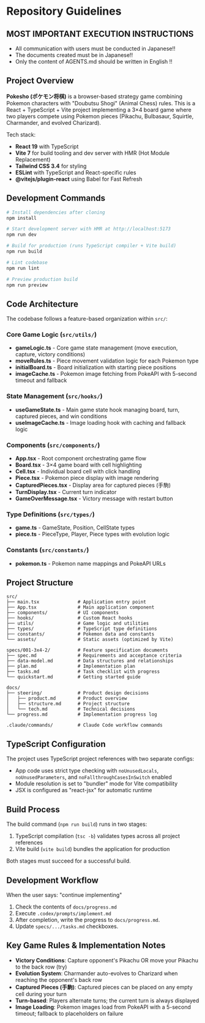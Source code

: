 # Repository Guidelines

## MOST IMPORTANT EXECUTION INSTRUCTIONS
- All communication with users must be conducted in Japanese!!
- The documents created must be in Japanese!!
- Only the content of AGENTS.md should be written in English !!


## Project Overview

**Pokesho (ポケモン将棋)** is a browser-based strategy game combining Pokemon characters with "Doubutsu Shogi" (Animal Chess) rules. This is a React + TypeScript + Vite project implementing a 3×4 board game where two players compete using Pokemon pieces (Pikachu, Bulbasaur, Squirtle, Charmander, and evolved Charizard).

Tech stack:
- **React 19** with TypeScript
- **Vite 7** for build tooling and dev server with HMR (Hot Module Replacement)
- **Tailwind CSS 3.4** for styling
- **ESLint** with TypeScript and React-specific rules
- **@vitejs/plugin-react** using Babel for Fast Refresh

## Development Commands

```bash
# Install dependencies after cloning
npm install

# Start development server with HMR at http://localhost:5173
npm run dev

# Build for production (runs TypeScript compiler + Vite build)
npm run build

# Lint codebase
npm run lint

# Preview production build
npm run preview
```

## Code Architecture

The codebase follows a feature-based organization within `src/`:

### Core Game Logic (`src/utils/`)
- **gameLogic.ts** - Core game state management (move execution, capture, victory conditions)
- **moveRules.ts** - Piece movement validation logic for each Pokemon type
- **initialBoard.ts** - Board initialization with starting piece positions
- **imageCache.ts** - Pokemon image fetching from PokeAPI with 5-second timeout and fallback

### State Management (`src/hooks/`)
- **useGameState.ts** - Main game state hook managing board, turn, captured pieces, and win conditions
- **useImageCache.ts** - Image loading hook with caching and fallback logic

### Components (`src/components/`)
- **App.tsx** - Root component orchestrating game flow
- **Board.tsx** - 3×4 game board with cell highlighting
- **Cell.tsx** - Individual board cell with click handling
- **Piece.tsx** - Pokemon piece display with image rendering
- **CapturedPieces.tsx** - Display area for captured pieces (手駒)
- **TurnDisplay.tsx** - Current turn indicator
- **GameOverMessage.tsx** - Victory message with restart button

### Type Definitions (`src/types/`)
- **game.ts** - GameState, Position, CellState types
- **piece.ts** - PieceType, Player, Piece types with evolution logic

### Constants (`src/constants/`)
- **pokemon.ts** - Pokemon name mappings and PokeAPI URLs

## Project Structure

```
src/
├── main.tsx              # Application entry point
├── App.tsx               # Main application component
├── components/           # UI components
├── hooks/                # Custom React hooks
├── utils/                # Game logic and utilities
├── types/                # TypeScript type definitions
├── constants/            # Pokemon data and constants
└── assets/               # Static assets (optimized by Vite)

specs/001-3x4-2/          # Feature specification documents
├── spec.md               # Requirements and acceptance criteria
├── data-model.md         # Data structures and relationships
├── plan.md               # Implementation plan
├── tasks.md              # Task checklist with progress
└── quickstart.md         # Getting started guide

docs/
├── steering/             # Product design decisions
│   ├── product.md        # Product overview
│   ├── structure.md      # Project structure
│   └── tech.md           # Technical decisions
└── progress.md           # Implementation progress log

.claude/commands/         # Claude Code workflow commands
```

## TypeScript Configuration

The project uses TypeScript project references with two separate configs:
- App code uses strict type checking with `noUnusedLocals`, `noUnusedParameters`, and `noFallthroughCasesInSwitch` enabled
- Module resolution is set to "bundler" mode for Vite compatibility
- JSX is configured as "react-jsx" for automatic runtime

## Build Process

The build command (`npm run build`) runs in two stages:
1. TypeScript compilation (`tsc -b`) validates types across all project references
2. Vite build (`vite build`) bundles the application for production

Both stages must succeed for a successful build.

## Development Workflow
When the user says: "continue implementing"
1) Check the contents of `docs/progress.md`
2) Execute `.codex/prompts/implement.md`
3) After completion, write the progress to `docs/progress.md`.
4) Update `specs/.../tasks.md` checkboxes.


## Key Game Rules & Implementation Notes

- **Victory Conditions**: Capture opponent's Pikachu OR move your Pikachu to the back row (try)
- **Evolution System**: Charmander auto-evolves to Charizard when reaching the opponent's back row
- **Captured Pieces (手駒)**: Captured pieces can be placed on any empty cell during your turn
- **Turn-based**: Players alternate turns; the current turn is always displayed
- **Image Loading**: Pokemon images load from PokeAPI with a 5-second timeout; fallback to placeholders on failure
